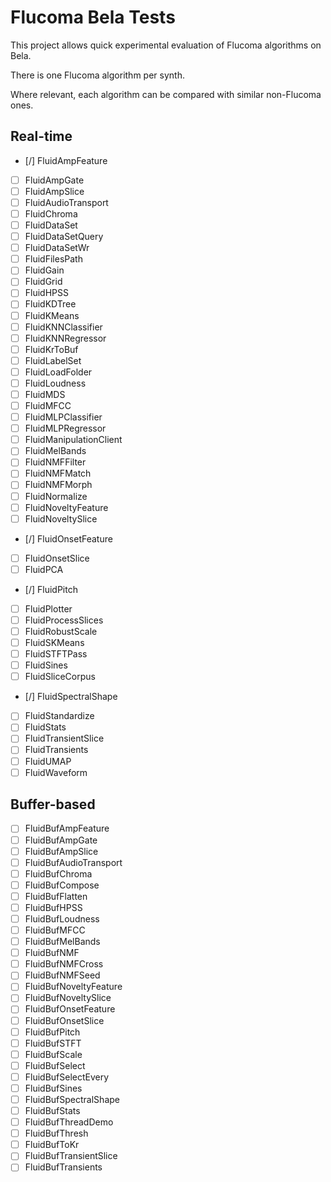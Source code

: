# Flucoma Bela Tests

This project allows quick experimental evaluation of Flucoma algorithms on Bela.

There is one Flucoma algorithm per synth.

Where relevant, each algorithm can be compared with similar non-Flucoma ones.

## Real-time
- [/] FluidAmpFeature
- [ ] FluidAmpGate
- [ ] FluidAmpSlice
- [ ] FluidAudioTransport
- [ ] FluidChroma
- [ ] FluidDataSet
- [ ] FluidDataSetQuery
- [ ] FluidDataSetWr
- [ ] FluidFilesPath
- [ ] FluidGain
- [ ] FluidGrid
- [ ] FluidHPSS
- [ ] FluidKDTree
- [ ] FluidKMeans
- [ ] FluidKNNClassifier
- [ ] FluidKNNRegressor
- [ ] FluidKrToBuf
- [ ] FluidLabelSet
- [ ] FluidLoadFolder
- [ ] FluidLoudness
- [ ] FluidMDS
- [ ] FluidMFCC
- [ ] FluidMLPClassifier
- [ ] FluidMLPRegressor
- [ ] FluidManipulationClient
- [ ] FluidMelBands
- [ ] FluidNMFFilter
- [ ] FluidNMFMatch
- [ ] FluidNMFMorph
- [ ] FluidNormalize
- [ ] FluidNoveltyFeature
- [ ] FluidNoveltySlice
- [/] FluidOnsetFeature
- [ ] FluidOnsetSlice
- [ ] FluidPCA
- [/] FluidPitch
- [ ] FluidPlotter
- [ ] FluidProcessSlices
- [ ] FluidRobustScale
- [ ] FluidSKMeans
- [ ] FluidSTFTPass
- [ ] FluidSines
- [ ] FluidSliceCorpus
- [/] FluidSpectralShape
- [ ] FluidStandardize
- [ ] FluidStats
- [ ] FluidTransientSlice
- [ ] FluidTransients
- [ ] FluidUMAP
- [ ] FluidWaveform

## Buffer-based
- [ ] FluidBufAmpFeature
- [ ] FluidBufAmpGate
- [ ] FluidBufAmpSlice
- [ ] FluidBufAudioTransport
- [ ] FluidBufChroma
- [ ] FluidBufCompose
- [ ] FluidBufFlatten
- [ ] FluidBufHPSS
- [ ] FluidBufLoudness
- [ ] FluidBufMFCC
- [ ] FluidBufMelBands
- [ ] FluidBufNMF
- [ ] FluidBufNMFCross
- [ ] FluidBufNMFSeed
- [ ] FluidBufNoveltyFeature
- [ ] FluidBufNoveltySlice
- [ ] FluidBufOnsetFeature
- [ ] FluidBufOnsetSlice
- [ ] FluidBufPitch
- [ ] FluidBufSTFT
- [ ] FluidBufScale
- [ ] FluidBufSelect
- [ ] FluidBufSelectEvery
- [ ] FluidBufSines
- [ ] FluidBufSpectralShape
- [ ] FluidBufStats
- [ ] FluidBufThreadDemo
- [ ] FluidBufThresh
- [ ] FluidBufToKr
- [ ] FluidBufTransientSlice
- [ ] FluidBufTransients
